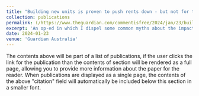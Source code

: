 ```yaml
---
title: "Building new units is proven to push rents down - but not for the reasons you may think"
collection: publications
permalink: (/https://www.theguardian.com/commentisfree/2024/jan/23/building-new-units-is-proven-to-push-rents-down-but-not-for-the-reasons-you-may-think)
excerpt: 'An op-ed in which I dispel some common myths about the impacts of new housing development.'
date: 2024-01-23
venue: 'Guardian Australia'
---
```


The contents above will be part of a list of publications, if the user clicks the link for the publication than the contents of section will be rendered as a full page, allowing you to provide more information about the paper for the reader. When publications are displayed as a single page, the contents of the above "citation" field will automatically be included below this section in a smaller font.